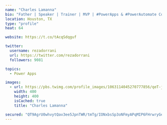 ```yaml
---
name: "Charles Lamanna"
bio: "Father | Speaker | Trainer | MVP | #PowerApps & #PowerAutomate Community Super User | YouTuber Right-pointing triangle http://youtube.com/c/rezadorrani | Learn - Share - Clockwise rightwards and leftwards open circle arrows"
location: Houston, TX
type: "profile"
heat: 64

website: https://t.co/tAcqSdqguf

twitter:
  username: rezadorrani
  url: https://twitter.com/rezadorrani
  followers: 9081

topics:
  - Power Apps

images:
  - url: https://pbs.twimg.com/profile_images/1063114045270777856/qeT-jpWr_400x400.jpg
    width: 400
    height: 400
    isCached: true
    title: "Charles Lamanna"

secured: "QT9AgrU0whvytQav3ee5JpnTWR/tmTg/IONxbsSp3oNFmyAPqMIP6FHrwryGe9fOY8lU3osNHXb9GfjfJULrSMvH0cJlcdiAJD8XlvEY5+rkGdxFrtd+3CEU0KkIzKVlENiN9pGQcWdjLQOpaREGan1M0ectHDF6wuYi3UigTIrJ9+vmyr8ywik3ZfnlmPRex1zBaRQ5fPbkIphAKqjgnNsXSXbiJi0QACXLFU24IOxEOD04EmfQq65HALcbbJPgPgnHnozFDtuBfEd+QLwxXcEKS6ZS5fx6ljoUoHA8ZQskBuMNwO4oMaMiQMUv44tS5X7woAFy29DYc2eNoKKO7mmsJ4aHOD/h4PkHUrfHfOImpYym5Oy1nwxM345OdzNcWZ1OKxD8dIiRR8+U8zQIPYDeeTBxLkKu20B08W7TIP4=;3dTx+Apw0gBmOo2RO8zA7w=="
---
```


